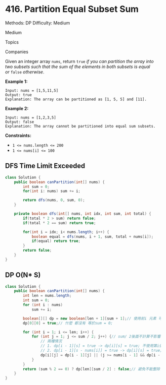 # 416. Partition Equal Subset Sum

Methods: DP
Difficulty: Medium

Medium

Topics

Companies

Given an integer array `nums`, return `true` *if you can partition the array into two subsets such that the sum of the elements in both subsets is equal or* `false` *otherwise*.

**Example 1:**

```
Input: nums = [1,5,11,5]
Output: true
Explanation: The array can be partitioned as [1, 5, 5] and [11].

```

**Example 2:**

```
Input: nums = [1,2,3,5]
Output: false
Explanation: The array cannot be partitioned into equal sum subsets.

```

**Constraints:**

- `1 <= nums.length <= 200`
- `1 <= nums[i] <= 100`

## DFS  **Time Limit Exceeded**

```java
class Solution {
    public boolean canPartition(int[] nums) {
        int sum = 0;
        for(int i: nums) sum += i;

        return dfs(nums, 0, sum, 0);
    }

    private boolean dfs(int[] nums, int idx, int sum, int total) {
        if(total * 2 > sum) return false;
        if(total * 2 == sum) return true;

        for(int i = idx; i< nums.length; i++) {
            boolean equal = dfs(nums, i + 1, sum, total + nums[i]);
            if(equal) return true;
        }
        return false;
    }
}
```

## DP  O(N* S)

```java
class Solution {
    public boolean canPartition(int[] nums) {
        int len = nums.length;
        int sum = 0;
        for (int i : nums)
            sum += i;

        boolean[][] dp = new boolean[len + 1][sum + 1];// 使用前i 元素 可以組合 value j
        dp[0][0] = true;// 什麼 都沒有 等於sum = 0;

        for (int i = 1; i <= len; i++) {
            for (int j = 1; j <= sum / 2; j++) {// sum/ 2後面不計算不影響
                // 兩種情況
                // 1. dp[i - 1][s] = true -> dp[i][s] = true; 不使用第i個 組成sum
                // 2. dp[i - 1][s - nums[i]] = true -> dp[i][s] = true; 使用第i 元素組成sum
                dp[i][j] = dp[i - 1][j] || (j >= nums[i - 1] && dp[i - 1][j - nums[i - 1]]);// 確保j - nums[i] 在範圍
            }
        }
        return (sum % 2 == 0) ? dp[len][sum / 2] : false;// 避免不能整除 誤判ex: nums = [1,5,3]
    }
}
```